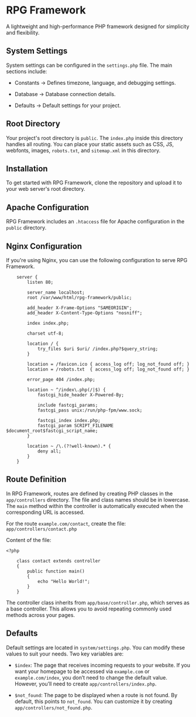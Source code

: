# RPG Framework

A lightweight and high-performance PHP framework designed for simplicity and flexibility.

## System Settings

System settings can be configured in the `settings.php` file. The main sections include:

   * Constants → Defines timezone, language, and debugging settings.

   * Database → Database connection details.

   * Defaults → Default settings for your project.

## Root Directory

Your project's root directory is `public`. The `index.php` inside this directory handles all routing. You can place your static assets such as CSS, JS, webfonts, images, `robots.txt`, and `sitemap.xml` in this directory.

## Installation

To get started with RPG Framework, clone the repository and upload it to your web server's root directory.

## Apache Configuration

RPG Framework includes an `.htaccess` file for Apache configuration in the `public` directory.

## Nginx Configuration

If you're using Nginx, you can use the following configuration to serve RPG Framework.

```
    server {
        listen 80;

        server_name localhost;
        root /var/www/html/rpg-framework/public;
     
        add_header X-Frame-Options "SAMEORIGIN";
        add_header X-Content-Type-Options "nosniff";
     
        index index.php;
     
        charset utf-8;
     
        location / {
            try_files $uri $uri/ /index.php?$query_string;
        }
     
        location = /favicon.ico { access_log off; log_not_found off; }
        location = /robots.txt  { access_log off; log_not_found off; }
     
        error_page 404 /index.php;
     
        location ~ ^/index\.php(/|$) {
            fastcgi_hide_header X-Powered-By;

            include fastcgi_params;
            fastcgi_pass unix:/run/php-fpm/www.sock;

            fastcgi_index index.php;
            fastcgi_param SCRIPT_FILENAME $document_root$fastcgi_script_name;
        }
     
        location ~ /\.(?!well-known).* {
            deny all;
        }
    }
```

## Route Definition

In RPG Framework, routes are defined by creating PHP classes in the `app/controllers` directory. The file and class names should be in lowercase. The `main` method within the controller is automatically executed when the corresponding URL is accessed.

For the route `example.com/contact`, create the file: `app/controllers/contact.php`

Content of the file:

```
<?php

    class contact extends controller
    {
        public function main()
        {
            echo "Hello World!";
        }
    }
```

The controller class inherits from `app/base/controller.php`, which serves as a base controller. This allows you to avoid repeating commonly used methods across your pages.

## Defaults

Default settings are located in `system/settings.php`. You can modify these values to suit your needs. Two key variables are:

   * `$index`: The page that receives incoming requests to your website. If you want your homepage to be accessed via `example.com` or `example.com/index`, you don’t need to change the default value. However, you’ll need to create `app/controllers/index.php`.

   * `$not_found`: The page to be displayed when a route is not found. By default, this points to `not_found`. You can customize it by creating `app/controllers/not_found.php`.
